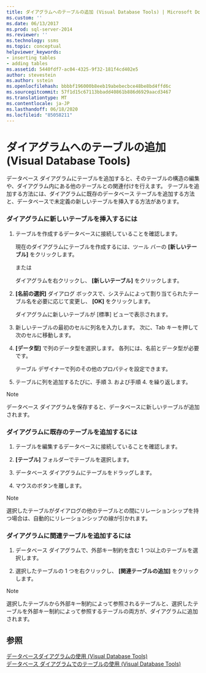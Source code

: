 ```yaml
---
title: ダイアグラムへのテーブルの追加 (Visual Database Tools) | Microsoft Docs
ms.custom: ''
ms.date: 06/13/2017
ms.prod: sql-server-2014
ms.reviewer: ''
ms.technology: ssms
ms.topic: conceptual
helpviewer_keywords:
- inserting tables
- adding tables
ms.assetid: 5440fdf7-ac04-4325-9f32-181f4cd402e5
author: stevestein
ms.author: sstein
ms.openlocfilehash: bbbbf196000b8eeb19abebecbce48be8bd4ffd6c
ms.sourcegitcommit: 57f1d15c67113bbadd40861b886d6929aacd3467
ms.translationtype: MT
ms.contentlocale: ja-JP
ms.lasthandoff: 06/18/2020
ms.locfileid: "85058211"
---
```

# <a name="add-tables-to-diagrams-visual-database-tools"></a>ダイアグラムへのテーブルの追加 (Visual Database Tools)
  データベース ダイアグラムにテーブルを追加すると、そのテーブルの構造の編集や、ダイアグラム内にある他のテーブルとの関連付けを行えます。 テーブルを追加する方法には、ダイアグラムに既存のデータベース テーブルを追加する方法と、データベースで未定義の新しいテーブルを挿入する方法があります。  
  
### <a name="to-insert-a-new-table-into-a-diagram"></a>ダイアグラムに新しいテーブルを挿入するには  
  
1.  テーブルを作成するデータベースに接続していることを確認します。  
  
     現在のダイアグラムにテーブルを作成するには、ツール バーの **[新しいテーブル]** をクリックします。  
  
     または  
  
     ダイアグラムを右クリックし、 **[新しいテーブル]** をクリックします。  
  
2.  **[名前の選択]** ダイアログ ボックスで、システムによって割り当てられたテーブル名を必要に応じて変更し、 **[OK]** をクリックします。  
  
     ダイアグラムに新しいテーブルが [標準] ビューで表示されます。  
  
3.  新しいテーブルの最初のセルに列名を入力します。 次に、Tab キーを押して次のセルに移動します。  
  
4.  **[データ型]** で列のデータ型を選択します。 各列には、名前とデータ型が必要です。  
  
     テーブル デザイナーで列のその他のプロパティを設定できます。  
  
5.  テーブルに列を追加するたびに、手順 3. および手順 4. を繰り返します。  
  
> [!NOTE]  
>  データベース ダイアグラムを保存すると、データベースに新しいテーブルが追加されます。  
  
### <a name="to-add-an-existing-table-to-a-diagram"></a>ダイアグラムに既存のテーブルを追加するには  
  
1.  テーブルを編集するデータベースに接続していることを確認します。  
  
2.  **[テーブル]** フォルダーでテーブルを選択します。  
  
3.  データベース ダイアグラムにテーブルをドラッグします。  
  
4.  マウスのボタンを離します。  
  
> [!NOTE]  
>  選択したテーブルがダイアログの他のテーブルとの間にリレーションシップを持つ場合は、自動的にリレーションシップの線が引かれます。  
  
### <a name="to-add-related-tables-to-a-diagram"></a>ダイアグラムに関連テーブルを追加するには  
  
1.  データベース ダイアグラムで、外部キー制約を含む 1 つ以上のテーブルを選択します。  
  
2.  選択したテーブルの 1 つを右クリックし、 **[関連テーブルの追加]** をクリックします。  
  
> [!NOTE]  
>  選択したテーブルから外部キー制約によって参照されるテーブルと、選択したテーブルを外部キー制約によって参照するテーブルの両方が、ダイアグラムに追加されます。  
  
## <a name="see-also"></a>参照  
 [データベースダイアグラムの使用 &#40;Visual Database Tools&#41;](visual-database-tools.md)   
 [データベース ダイアグラムでのテーブルの使用 (Visual Database Tools)](work-with-tables-in-database-diagram-visual-database-tools.md)  
  
  
